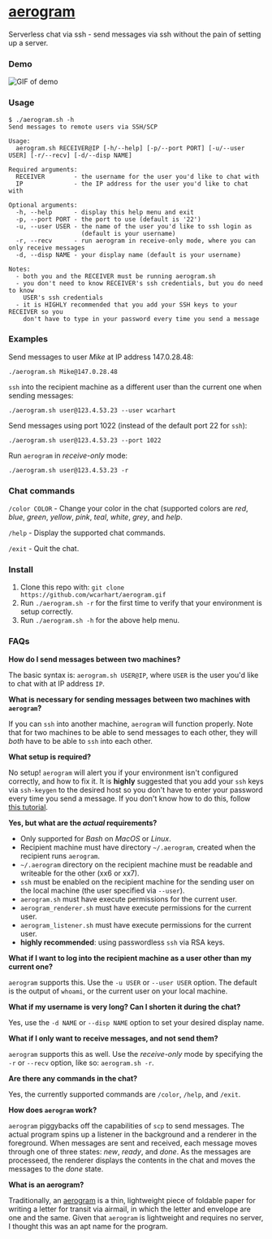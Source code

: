 # [aerogram](https://en.wikipedia.org/wiki/Aerogram)
Serverless chat via ssh - send messages via ssh without the pain of setting up a server.

### Demo
![GIF of demo](demo.gif)

### Usage
```
$ ./aerogram.sh -h
Send messages to remote users via SSH/SCP

Usage:
  aerogram.sh RECEIVER@IP [-h/--help] [-p/--port PORT] [-u/--user USER] [-r/--recv] [-d/--disp NAME]

Required arguments:
  RECEIVER        - the username for the user you'd like to chat with
  IP              - the IP address for the user you'd like to chat with

Optional arguments:
  -h, --help      - display this help menu and exit
  -p, --port PORT - the port to use (default is '22')
  -u, --user USER - the name of the user you'd like to ssh login as 
                    (default is your username)
  -r, --recv      - run aerogram in receive-only mode, where you can only receive messages
  -d, --disp NAME - your display name (default is your username)

Notes:
  - both you and the RECEIVER must be running aerogram.sh
  - you don't need to know RECEIVER's ssh credentials, but you do need to know
    USER's ssh credentials
  - it is HIGHLY recommended that you add your SSH keys to your RECEIVER so you
    don't have to type in your password every time you send a message
```

### Examples
Send messages to user *Mike* at IP address 147.0.28.48:
```
./aerogram.sh Mike@147.0.28.48
```
`ssh` into the recipient machine as a different user than the current one when sending messages:
```
./aerogram.sh user@123.4.53.23 --user wcarhart
```
Send messages using port 1022 (instead of the default port 22 for `ssh`):
```
./aerogram.sh user@123.4.53.23 --port 1022
```
Run `aerogram` in *receive-only* mode:
```
./aerogram.sh user@123.4.53.23 -r
```

### Chat commands
`/color COLOR` - Change your color in the chat (supported colors are *red*, *blue*, *green*, *yellow*, *pink*, *teal*, *white*, *grey*, and *help*.

`/help` - Display the supported chat commands.

`/exit` - Quit the chat.

### Install
1. Clone this repo with: `git clone https://github.com/wcarhart/aerogram.gif`
2. Run `./aerogram.sh -r` for the first time to verify that your environment is setup correctly.
3. Run `./aerogram.sh -h` for the above help menu.

### FAQs
**How do I send messages between two machines?**

The basic syntax is: `aerogram.sh USER@IP`, where `USER` is the user you'd like to chat with at IP address `IP`.

**What is necessary for sending messages between two machines with `aerogram`?**

If you can `ssh` into another machine, `aerogram` will function properly. Note that for two machines to be able to send messages to each other, they will *both* have to be able to `ssh` into each other.

**What setup is required?**

No setup! `aerogram` will alert you if your environment isn't configured correctly, and how to fix it. It is **highly** suggested that you add your `ssh` keys via `ssh-keygen` to the desired host so you don't have to enter your password every time you send a message. If you don't know how to do this, follow [this tutorial](https://askubuntu.com/a/46935/838525).

**Yes, but what are the *actual* requirements?**
* Only supported for *Bash* on *MacOS* or *Linux*.
* Recipient machine must have directory `~/.aerogram`, created when the recipient runs `aerogram`.
* `~/.aerogram` directory on the recipient machine must be readable and writeable for the other (xx6 or xx7).
* `ssh` must be enabled on the recipient machine for the sending user on the local machine (the user specified via `--user`).
* `aerogram.sh` must have execute permissions for the current user.
* `aerogram_renderer.sh` must have execute permissions for the current user.
* `aerogram_listener.sh` must have execute permissions for the current user.
* **highly recommended**: using passwordless `ssh` via RSA keys.

**What if I want to log into the recipient machine as a user other than my current one?**

`aerogram` supports this. Use the `-u USER` or `--user USER` option. The default is the output of `whoami`, or the current user on your local machine.

**What if my username is very long? Can I shorten it during the chat?**

Yes, use the `-d NAME` or `--disp NAME` option to set your desired display name.

**What if I only want to receive messages, and not send them?**

`aerogram` supports this as well. Use the *receive-only* mode by specifying the `-r` or `--recv` option, like so: `aerogram.sh -r`.

**Are there any commands in the chat?**

Yes, the currently supported commands are `/color`, `/help`, and `/exit`.

**How does `aerogram` work?**

`aerogram` piggybacks off the capabilities of `scp` to send messages. The actual program spins up a listener in the background and a renderer in the foreground. When messages are sent and received, each message moves through one of three states: *new*, *ready*, and *done*. As the messages are processeed, the renderer displays the contents in the chat and moves the messages to the *done* state.

**What is an aerogram?**

Traditionally, an [aerogram](https://en.wikipedia.org/wiki/Aerogram) is a thin, lightweight piece of foldable paper for writing a letter for transit via airmail, in which the letter and envelope are one and the same. Given that `aerogram` is lightweight and requires no server, I thought this was an apt name for the program.
